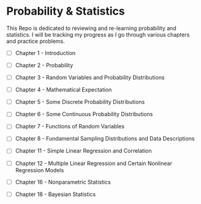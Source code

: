 # Probability & Statistics
This Repo is dedicated to reviewing and re-learning probability and statistics.
I will be tracking my progress as I go through various chapters and practice problems.

- [ ] Chapter 1 - Introduction 
- [ ] Chapter 2 - Probability
- [ ] Chapter 3 - Random Variables and Probability Distributions
- [ ] Chapter 4 - Mathematical Expectation
- [ ] Chapter 5 - Some Discrete Probability Distributions
- [ ] Chapter 6 - Some Continuous Probability Distributions
- [ ] Chapter 7 - Functions of Random Variables
- [ ] Chapter 8 - Fundamental Sampling Distributions and Data Descriptions
- [ ] Chapter 11 - Simple Linear Regression and Correlation
- [ ] Chapter 12 - Multiple Linear Regression and Certain Nonlinear Regression Models
- [ ] Chapter 16 - Nonparametric Statistics
- [ ] Chapter 18 - Bayesian Statistics
 
